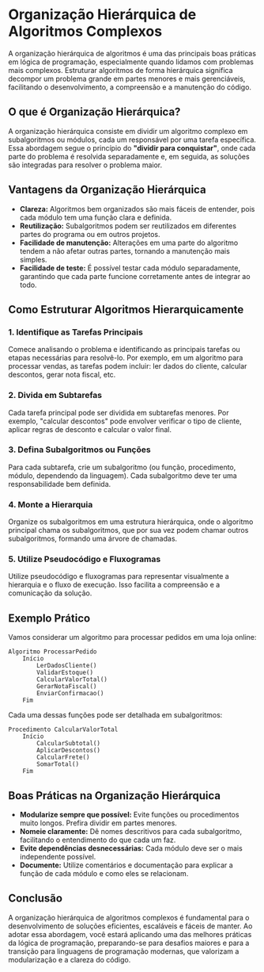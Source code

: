 # Organização Hierárquica de Algoritmos Complexos

A organização hierárquica de algoritmos é uma das principais boas práticas em lógica de programação, especialmente quando lidamos com problemas mais complexos. Estruturar algoritmos de forma hierárquica significa decompor um problema grande em partes menores e mais gerenciáveis, facilitando o desenvolvimento, a compreensão e a manutenção do código.

## O que é Organização Hierárquica?

A organização hierárquica consiste em dividir um algoritmo complexo em subalgoritmos ou módulos, cada um responsável por uma tarefa específica. Essa abordagem segue o princípio do **"dividir para conquistar"**, onde cada parte do problema é resolvida separadamente e, em seguida, as soluções são integradas para resolver o problema maior.

## Vantagens da Organização Hierárquica

- **Clareza:** Algoritmos bem organizados são mais fáceis de entender, pois cada módulo tem uma função clara e definida.
- **Reutilização:** Subalgoritmos podem ser reutilizados em diferentes partes do programa ou em outros projetos.
- **Facilidade de manutenção:** Alterações em uma parte do algoritmo tendem a não afetar outras partes, tornando a manutenção mais simples.
- **Facilidade de teste:** É possível testar cada módulo separadamente, garantindo que cada parte funcione corretamente antes de integrar ao todo.

## Como Estruturar Algoritmos Hierarquicamente

### 1. **Identifique as Tarefas Principais**

Comece analisando o problema e identificando as principais tarefas ou etapas necessárias para resolvê-lo. Por exemplo, em um algoritmo para processar vendas, as tarefas podem incluir: ler dados do cliente, calcular descontos, gerar nota fiscal, etc.

### 2. **Divida em Subtarefas**

Cada tarefa principal pode ser dividida em subtarefas menores. Por exemplo, "calcular descontos" pode envolver verificar o tipo de cliente, aplicar regras de desconto e calcular o valor final.

### 3. **Defina Subalgoritmos ou Funções**

Para cada subtarefa, crie um subalgoritmo (ou função, procedimento, módulo, dependendo da linguagem). Cada subalgoritmo deve ter uma responsabilidade bem definida.

### 4. **Monte a Hierarquia**

Organize os subalgoritmos em uma estrutura hierárquica, onde o algoritmo principal chama os subalgoritmos, que por sua vez podem chamar outros subalgoritmos, formando uma árvore de chamadas.

### 5. **Utilize Pseudocódigo e Fluxogramas**

Utilize pseudocódigo e fluxogramas para representar visualmente a hierarquia e o fluxo de execução. Isso facilita a compreensão e a comunicação da solução.

## Exemplo Prático

Vamos considerar um algoritmo para processar pedidos em uma loja online:

```plaintext
Algoritmo ProcessarPedido
    Início
        LerDadosCliente()
        ValidarEstoque()
        CalcularValorTotal()
        GerarNotaFiscal()
        EnviarConfirmacao()
    Fim
```

Cada uma dessas funções pode ser detalhada em subalgoritmos:

```plaintext
Procedimento CalcularValorTotal
    Início
        CalcularSubtotal()
        AplicarDescontos()
        CalcularFrete()
        SomarTotal()
    Fim
```

## Boas Práticas na Organização Hierárquica

- **Modularize sempre que possível:** Evite funções ou procedimentos muito longos. Prefira dividir em partes menores.
- **Nomeie claramente:** Dê nomes descritivos para cada subalgoritmo, facilitando o entendimento do que cada um faz.
- **Evite dependências desnecessárias:** Cada módulo deve ser o mais independente possível.
- **Documente:** Utilize comentários e documentação para explicar a função de cada módulo e como eles se relacionam.

## Conclusão

A organização hierárquica de algoritmos complexos é fundamental para o desenvolvimento de soluções eficientes, escaláveis e fáceis de manter. Ao adotar essa abordagem, você estará aplicando uma das melhores práticas da lógica de programação, preparando-se para desafios maiores e para a transição para linguagens de programação modernas, que valorizam a modularização e a clareza do código.